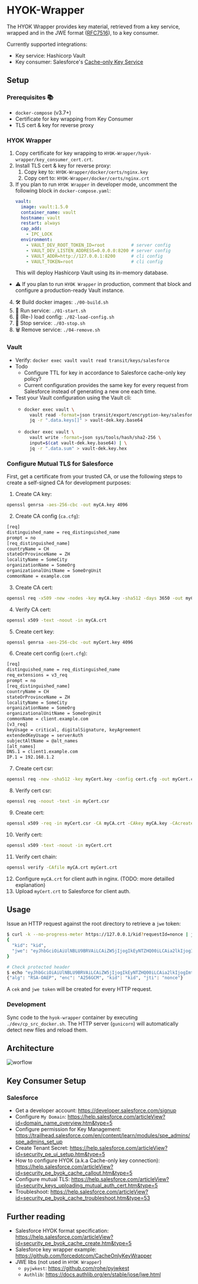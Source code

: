 # HYOK-Wrapper
The HYOK Wrapper provides key material, retrieved from a key service, wrapped and in the JWE format ([RFC7516](https://tools.ietf.org/html/rfc7516)), to a key consumer.

Currently supported integrations:
- Key service: Hashicorp Vault
- Key consumer: Salesforce's [Cache-only Key Service](https://help.salesforce.com/articleView?id=security_pe_byok_cache.htm&type=5)

## Setup
### Prerequisites 📚
- `docker-compose` (v3.7+)
- Certificate for key wrapping from Key Consumer
- TLS cert & key for reverse proxy

### HYOK Wrapper
1. Copy certificate for key wrapping to `HYOK-Wrapper/hyok-wrapper/key_consumer_cert.crt`.
2. Install TLS cert & key for reverse proxy:
   1. Copy key to: `HYOK-Wrapper/docker/certs/nginx.key`
   2. Copy cert to: `HYOK-Wrapper/docker/certs/nginx.crt`
3. If you plan to run `HYOK Wrapper` in developer mode, uncomment the following block in `docker-compose.yaml`:
    ```yaml
    vault:
      image: vault:1.5.0
      container_name: vault
      hostname: vault
      restart: always
      cap_add:
        - IPC_LOCK
      environment:
        - VAULT_DEV_ROOT_TOKEN_ID=root          # server config
        - VAULT_DEV_LISTEN_ADDRESS=0.0.0.0:8200 # server config
        - VAULT_ADDR=http://127.0.0.1:8200      # cli config
        - VAULT_TOKEN=root                      # cli config
    ```
    This will deploy Hashicorp Vault using its in-memory database.
  - ⚠️ If you plan to run `HYOK Wrapper` in production, comment that block and configure a production-ready Vault instance.
4. 🛠️ Build docker images: `./00-build.sh`
5. 🚀 Run service: `./01-start.sh`
6. 🔄 (Re-) load config: `./02-load-config.sh`
7. 🛑 Stop service: `./03-stop.sh`
8. 🗑️ Remove service: `./04-remove.sh`

### Vault
- Verify: `docker exec vault vault read transit/keys/salesforce`
- Todo
  - Configure TTL for key in accordance to Salesforce cache-only key policy?
  - Current configuration provides the same key for every request from Salesforce instead of generating a new one each time.
- Test your Vault configuration using the Vault cli:
  - ```bash
    docker exec vault \
      vault read -format=json transit/export/encryption-key/salesforce/latest | \
      jq -r ".data.keys[]" > vault-dek.key.base64
    ```
  - ```bash
    docker exec vault \
      vault write -format=json sys/tools/hash/sha2-256 \
      input=$(cat vault-dek.key.base64) | \
      jq -r ".data.sum" > vault-dek.key.hex
    ```

### Configure Mutual TLS for Salesforce
First, get a certificate from your trusted CA, or use the following steps to create a self-signed CA for development purposes:

1. Create CA key:
```bash
openssl genrsa -aes-256-cbc -out myCA.key 4096
```
2. Create CA config (`ca.cfg`):
```bash
[req]
distinguished_name = req_distinguished_name
prompt = no
[req_distinguished_name]
countryName = CH
stateOrProvinceName = ZH
localityName = SomeCity
organizationName = SomeOrg
organizationalUnitName = SomeOrgUnit
commonName = example.com
```
3. Create CA cert:
```bash
openssl req -x509 -new -nodes -key myCA.key -sha512 -days 3650 -out myCA.crt -config ca.cfg
```
4. Verify CA cert:
```bash
openssl x509 -text -noout -in myCA.crt
```
5. Create cert key:
```bash
openssl genrsa -aes-256-cbc -out myCert.key 4096
```
6. Create cert config (`cert.cfg`):
```bash
[req]
distinguished_name = req_distinguished_name
req_extensions = v3_req
prompt = no
[req_distinguished_name]
countryName = CH
stateOrProvinceName = ZH
localityName = SomeCity
organizationName = SomeOrg
organizationalUnitName = SomeOrgUnit
commonName = client.example.com
[v3_req]
keyUsage = critical, digitalSignature, keyAgreement
extendedKeyUsage = serverAuth
subjectAltName = @alt_names
[alt_names]
DNS.1 = client1.example.com
IP.1 = 192.168.1.2
```
7. Create cert csr:
```bash
openssl req -new -sha512 -key myCert.key -config cert.cfg -out myCert.csr
```
8. Verify cert csr:
```bash
openssl req -noout -text -in myCert.csr
```
9. Create cert:
```bash
openssl x509 -req -in myCert.csr -CA myCA.crt -CAkey myCA.key -CAcreateserial -out myCert.crt -days 3650 -sha512 -extfile cert.cfg -extensions 'v3_req'
```
10. Verify cert:
```bash
openssl x509 -text -noout -in myCert.crt
```
11. Verify cert chain:
```bash
openssl verify -CAfile myCA.crt myCert.crt
```
12.  Configure `myCA.crt` for client auth in nginx. (TODO: more detailled explanation)
13.  Upload `myCert.crt` to Salesforce for client auth.

## Usage
Issue an HTTP request against the root directory to retrieve a `jwe` token:
```bash
$ curl -k --no-progress-meter https://127.0.0.1/kid?requestId=nonce | jq
{
  "kid": "kid",
  "jwe": "eyJhbGciOiAiUlNBLU9BRVAiLCAiZW5jIjogIkEyNTZHQ00iLCAia2lkIjogImtpZCIsICJqdGkiOiAibm9uY2UifQ==.NMUv3Kui4-TSQnvKU39vmGPZ8fexJiHck5GPZTboziCy1RzPBUGPeLbP0trGKeRzl9rYQDOoIlNEKYOFSJ6sEF3B2TCprOxSs22q-P3ARrX6fjiPzdwHX09c65W39Ix9xy2aJEejj-lvc2OmNmBp8eMOZO_5z16hDHVfwhdX92Sxdh4-3gHIlI1Cr2ySqYCKUP8XzOPaLyXpq1VKlmaPZeoSkHO8GIU0sJrBXl3dyDc5SfjVIHyMAhM0dM-aiC9OhmaTxmKWDl3hCwsYv2TKyku2GTZvik4cycwUat8C2M2gi9cQsnsed2GpW9NmUW9Q2iVe2hbMZXoWhgn17T8qZ4AbSEZMCDnVKq5vh-i0o3WsN3D_LUPf9PzB1gNUvR5aBhtto69rXNSeacc_pvUAkBo8dug8xh1Jp6ZFNzL88foE_bn1aj7JSV_cCO_yi569MFnOG1eVFH1kD_OtmfUq62OE2hXfjbhBm6A-XrNBzYjxEL1oasmocqaCtWniqDEXy3VQH7trwAMc_5F3tvAkXPeyW35LFPxd5mA4lj2zf6WEq1tlDogbJCF9q8tsRHbUUYSIAidzcXz9aZs1-W5_6IGAthqhPHMULXt59d_UNCmd98RDbUJH-UfOMNi3QItip1rZBp9QPpJzZtDXGJvmffXAsCv6N0C85Ya2P7elP70=.4En4-wR-etKPOaCx.iUW5BCbUiSbQlAOnLZkrkLlbb8kODWt_sSoDTQaEApA=.4otC6CrDbr_hcLcfy3w3xw=="
}

# Check protected header
$ echo "eyJhbGciOiAiUlNBLU9BRVAiLCAiZW5jIjogIkEyNTZHQ00iLCAia2lkIjogImtpZCIsICJqdGkiOiAibm9uY2UifQ==" | base64 -d
{"alg": "RSA-OAEP", "enc": "A256GCM", "kid": "kid", "jti": "nonce"}
```

A `cek` and `jwe token` will be created for every HTTP request.

### Development
Sync code to the `hyok-wrapper` container by executing `./dev/cp_src_docker.sh`. The HTTP server (`gunicorn`) will automatically detect new files and reload them.

## Architecture
![worflow](docs/cache-only-key-service-v3.png)

## Key Consumer Setup
### Salesforce
- Get a developer account: https://developer.salesforce.com/signup
- Configure `My Domain`: https://help.salesforce.com/articleView?id=domain_name_overview.htm&type=5
- Configure permission for Key Management: https://trailhead.salesforce.com/en/content/learn/modules/spe_admins/spe_admins_set_up
- Create Tenant Secret: https://help.salesforce.com/articleView?id=security_pe_ui_setup.htm&type=5
- How to configure HYOK (a.k.a Cache-only key connection): https://help.salesforce.com/articleView?id=security_pe_byok_cache_callout.htm&type=5
- Configure mutual TLS: https://help.salesforce.com/articleView?id=security_keys_uploading_mutual_auth_cert.htm&type=5
- Troubleshoot: https://help.salesforce.com/articleView?id=security_pe_byok_cache_troubleshoot.htm&type=53

## Further reading
- Salesforce HYOK format specification: https://help.salesforce.com/articleView?id=security_pe_byok_cache_create.htm&type=5
- Salesforce key wrapper example: https://github.com/forcedotcom/CacheOnlyKeyWrapper
- JWE libs (not used in `HYOK Wrapper`)
  - `pyjwkest`: https://github.com/rohe/pyjwkest
  - `Authlib`: https://docs.authlib.org/en/stable/jose/jwe.html
